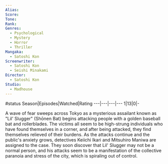 ```yaml
---
Alias:
Score:
Tone: 
Rank:
Genres:
  - Psychological
  - Mystery
  - Horror
  - Thriller
Mangaka:
  - Satoshi Kon
Screenwriter:
  - Satoshi Kon
  - Seishi Minakami
Director:
  - Satoshi Kon
Studio:
  - Madhouse
---
```

#status
Season|Episodes|Watched|Rating
---|---|---|---
1|13|0|-

A wave of fear sweeps across Tokyo as a mysterious assailant known as "Lil' Slugger" (Shōnen Bat) begins attacking people with a golden baseball bat and rollerblades. The victims all seem to be high-strung individuals who have found themselves in a corner, and after being attacked, they find themselves relieved of their burdens. As the attacks continue and the public's anxiety grows, detectives Keiichi Ikari and Mitsuhiro Maniwa are assigned to the case. They soon discover that Lil' Slugger may not be a normal person, and his attacks seem to be a manifestation of the collective paranoia and stress of the city, which is spiraling out of control.